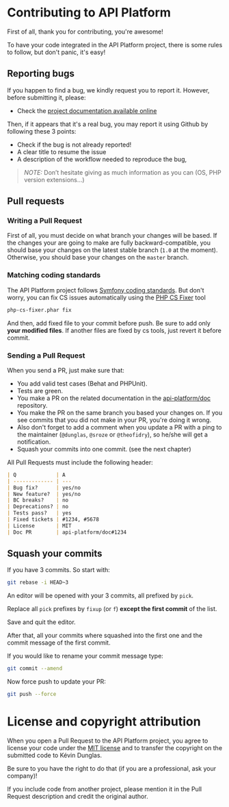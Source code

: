 # Contributing to API Platform

First of all, thank you for contributing, you're awesome!

To have your code integrated in the API Platform project, there is some rules to follow, but don't panic, it's easy!

## Reporting bugs

If you happen to find a bug, we kindly request you to report it. However, before submitting it, please:

  * Check the [project documentation available online](https://api-platform.com/docs/)

Then, if it appears that it's a real bug, you may report it using Github by following these 3 points:

  * Check if the bug is not already reported!
  * A clear title to resume the issue
  * A description of the workflow needed to reproduce the bug,

> _NOTE:_ Don’t hesitate giving as much information as you can (OS, PHP version extensions...)

## Pull requests

### Writing a Pull Request

First of all, you must decide on what branch your changes will be based. If the changes your are going to make are
fully backward-compatible, you should base your changes on the latest stable branch (`1.0` at the moment).
Otherwise, you should base your changes on the `master` branch.

### Matching coding standards

The API Platform project follows [Symfony coding standards](https://symfony.com/doc/current/contributing/code/standards.html).
But don't worry, you can fix CS issues automatically using the [PHP CS Fixer](http://cs.sensiolabs.org/) tool

```bash
php-cs-fixer.phar fix
```

And then, add fixed file to your commit before push.
Be sure to add only **your modified files**. If another files are fixed by cs tools, just revert it before commit.

### Sending a Pull Request

When you send a PR, just make sure that:

* You add valid test cases (Behat and PHPUnit).
* Tests are green.
* You make a PR on the related documentation in the [api-platform/doc](https://github.com/api-platform/doc) repository.
* You make the PR on the same branch you based your changes on. If you see commits
that you did not make in your PR, you're doing it wrong.
* Also don't forget to add a comment when you update a PR with a ping to the maintainer (`@dunglas`, `@sroze` or `@theofidry`), so he/she will get a notification.
* Squash your commits into one commit. (see the next chapter)

All Pull Requests must include the following header:

```markdown
| Q             | A
| ------------- | ---
| Bug fix?      | yes/no
| New feature?  | yes/no
| BC breaks?    | no
| Deprecations? | no
| Tests pass?   | yes
| Fixed tickets | #1234, #5678
| License       | MIT
| Doc PR        | api-platform/doc#1234
```

## Squash your commits

If you have 3 commits. So start with:

```bash
git rebase -i HEAD~3
```

An editor will be opened with your 3 commits, all prefixed by `pick`.

Replace all `pick` prefixes by `fixup` (or `f`) **except the first commit** of the list.

Save and quit the editor.

After that, all your commits where squashed into the first one and the commit message of the first commit.

If you would like to rename your commit message type:

```bash
git commit --amend
```

Now force push to update your PR:

```bash
git push --force
```

# License and copyright attribution

When you open a Pull Request to the API Platform project, you agree to license your code under the [MIT license](LICENSE)
and to transfer the copyright on the submitted code to Kévin Dunglas.

Be sure to you have the right to do that (if you are a professional, ask your company)!

If you include code from another project, please mention it in the Pull Request description and credit the original author.


